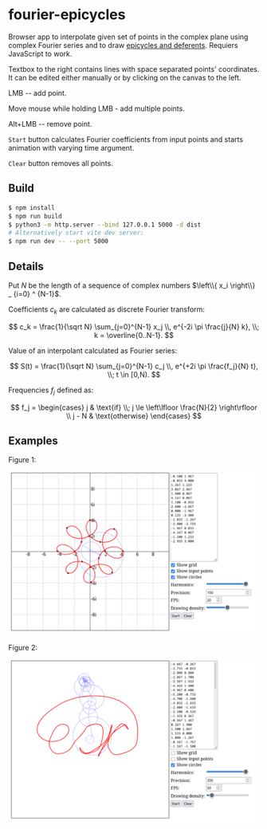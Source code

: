 # fourier-epicycles

Browser app to interpolate given set of points in the complex plane using complex
Fourier series and to draw
[epicycles and deferents](https://en.wikipedia.org/wiki/Deferent_and_epicycle).
Requiers JavaScript to work.

Textbox to the right contains lines with space separated points' coordinates. It can
be edited either manually or by clicking on the canvas to the left.

LMB -- add point.

Move mouse while holding LMB - add multiple points.

Alt+LMB -- remove point.

`Start` button calculates Fourier coefficients from input points and starts animation
with varying time argument.

`Clear` button removes all points.

## Build

```bash
$ npm install
$ npm run build
$ python3 -m http.server --bind 127.0.0.1 5000 -d dist
# Alternatively start vite dev server:
$ npm run dev -- --port 5000
```

## Details

Put $N$ be the length of a sequence of complex numbers
$\left\\{ x_i \right\\} _ {i=0} ^ {N-1}$.

Coefficients $c_k$ are calculated as discrete Fourier transform:

$$
c_k = \frac{1}{\sqrt N} \sum_{j=0}^{N-1} x_j \\, e^{-2i  \pi \frac{j}{N} k},
\\; k = \overline{0..N-1}.
$$

Value of an interpolant calculated as Fourier series:

$$
S(t) = \frac{1}{\sqrt N} \sum_{j=0}^{N-1} c_j \\, e^{+2i  \pi \frac{f_j}{N} t},
\\; t \in [0,N).
$$

Frequencies $f_j$ defined as:

$$
f_j = \begin{cases}
  j     & \text{if} \\; j \le \left\lfloor \frac{N}{2} \right\rfloor \\
  j - N & \text{otherwise}
\end{cases}
$$

## Examples

Figure 1:

![Figure1](examples/figure1.png)

Figure 2:

![Figure2](examples/figure2.png)
